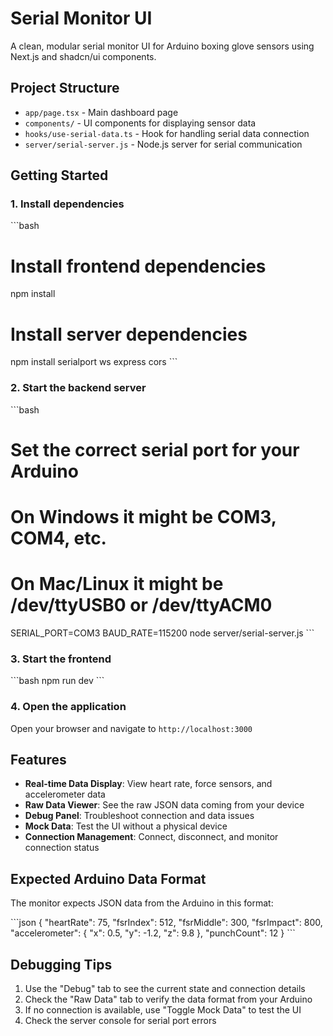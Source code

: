 # Serial Monitor UI

A clean, modular serial monitor UI for Arduino boxing glove sensors using Next.js and shadcn/ui components.

## Project Structure

- `app/page.tsx` - Main dashboard page
- `components/` - UI components for displaying sensor data
- `hooks/use-serial-data.ts` - Hook for handling serial data connection
- `server/serial-server.js` - Node.js server for serial communication

## Getting Started

### 1. Install dependencies

\`\`\`bash
# Install frontend dependencies
npm install

# Install server dependencies
npm install serialport ws express cors
\`\`\`

### 2. Start the backend server

\`\`\`bash
# Set the correct serial port for your Arduino
# On Windows it might be COM3, COM4, etc.
# On Mac/Linux it might be /dev/ttyUSB0 or /dev/ttyACM0
SERIAL_PORT=COM3 BAUD_RATE=115200 node server/serial-server.js
\`\`\`

### 3. Start the frontend

\`\`\`bash
npm run dev
\`\`\`

### 4. Open the application

Open your browser and navigate to `http://localhost:3000`

## Features

- **Real-time Data Display**: View heart rate, force sensors, and accelerometer data
- **Raw Data Viewer**: See the raw JSON data coming from your device
- **Debug Panel**: Troubleshoot connection and data issues
- **Mock Data**: Test the UI without a physical device
- **Connection Management**: Connect, disconnect, and monitor connection status

## Expected Arduino Data Format

The monitor expects JSON data from the Arduino in this format:

\`\`\`json
{
  "heartRate": 75,
  "fsrIndex": 512,
  "fsrMiddle": 300,
  "fsrImpact": 800,
  "accelerometer": {
    "x": 0.5,
    "y": -1.2,
    "z": 9.8
  },
  "punchCount": 12
}
\`\`\`

## Debugging Tips

1. Use the "Debug" tab to see the current state and connection details
2. Check the "Raw Data" tab to verify the data format from your Arduino
3. If no connection is available, use "Toggle Mock Data" to test the UI
4. Check the server console for serial port errors
